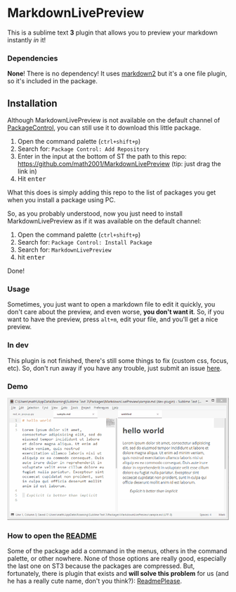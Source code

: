 # MarkdownLivePreview

This is a sublime text **3** plugin that allows you to preview your markdown instantly *in* it!

### Dependencies

**None**! There is no dependency! It uses [markdown2](https://github.com/trentm/python-markdown2) but it's a one file plugin, so it's included in the package.

## Installation

Although MarkdownLivePreview is not available on the default channel of [PackageControl](http://packagecontrol.io), you can still use it to download this little package.

1. Open the command palette (`ctrl+shift+p`)
2. Search for: `Package Control: Add Repository`
3. Enter in the input at the bottom of ST the path to this repo: <https://github.com/math2001/MarkdownLivePreview> (tip: just drag the link in)
4. Hit <kbd>enter</kbd>

What this does is simply adding this repo to the list of packages you get when you install a package using PC.

So, as you probably understood, now you just need to install MarkdownLivePreview as if it was available on the default channel:

1. Open the command palette (`ctrl+shift+p`)
2. Search for: `Package Control: Install Package`
3. Search for: `MarkdownLivePreview`
4. hit <kbd>enter</kbd>

Done!

### Usage

Sometimes, you just want to open a markdown file to edit it quickly, you don't care about the preview, and even worse, **you don't want it**. So, if you want to have the preview, press `alt+m`, edit your file, and you'll get a nice preview.

### In dev

This plugin is not finished, there's still some things to fix (custom css, focus, etc). So, don't run away if you have any trouble, just submit an issue [here](http://github.com/math2001/MarkdownLivePreview/issues).

### Demo

![demo](demo.gif)

### How to open the [README](http://github.com/math2001/MarkdownLivePreview/README.md)

Some of the package add a command in the menus, others in the command palette, or other nowhere. None of those options are really good, especially the last one on ST3 because the packages are compressed. But, fortunately, there is plugin that exists and **will solve this problem** for us (and he has a really cute name, don't you think?): [ReadmePlease](https://packagecontrol.io/packages/ReadmePlease).
